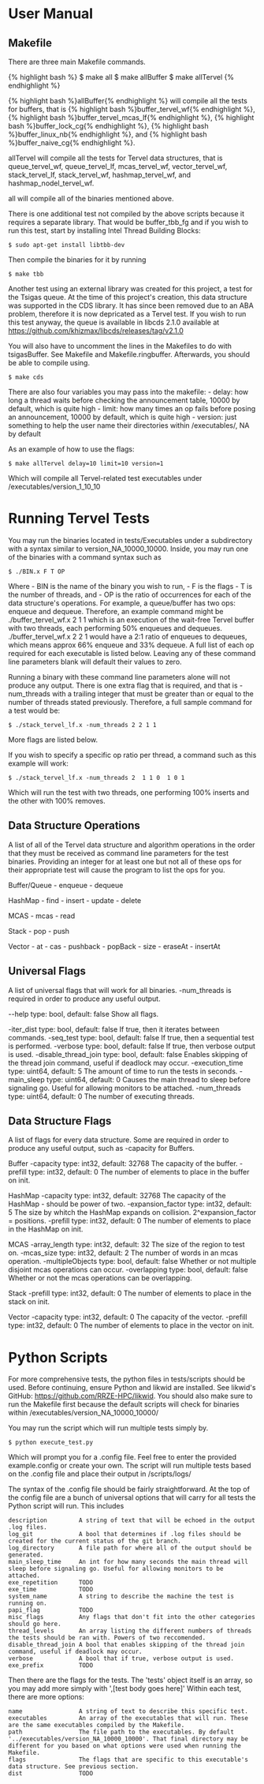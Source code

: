 # User Manual

## Makefile

There are three main Makefile commands.

{% highlight bash %}
$ make all
$ make allBuffer
$ make allTervel
{% endhighlight %}

{% highlight bash %}allBuffer{% endhighlight %} will compile all the tests for buffers, that is {% highlight bash %}buffer_tervel_wf{% endhighlight %}, {% highlight bash %}buffer_tervel_mcas_lf{% endhighlight %}, {% highlight bash %}buffer_lock_cg{% endhighlight %}, {% highlight bash %}buffer_linux_nb{% endhighlight %}, and {% highlight bash %}buffer_naive_cg{% endhighlight %}.

allTervel will compile all the tests for Tervel data structures, that is queue_tervel_wf, queue_tervel_lf, mcas_tervel_wf, vector_tervel_wf, stack_tervel_lf, stack_tervel_wf, hashmap_tervel_wf, and hashmap_nodel_tervel_wf.

all will compile all of the binaries mentioned above.

There is one additional test not compiled by the above scripts because it requires a separate library. That would be buffer_tbb_fg and if you wish to run this test, start by installing Intel Thread Building Blocks:

	$ sudo apt-get install libtbb-dev

Then compile the binaries for it by running

	$ make tbb

Another test using an external library was created for this project, a test for the Tsigas queue. At the time of this project's creation, this data structure was supported in the CDS library. It has since been removed due to an ABA problem, therefore it is now depricated as a Tervel test. If you wish to run this test anyway, the queue is available in libcds 2.1.0 available at https://github.com/khizmax/libcds/releases/tag/v2.1.0

You will also have to uncomment the lines in the Makefiles to do with tsigasBuffer. See Makefile and Makefile.ringbuffer. Afterwards, you should be able to compile using.

	$ make cds

There are also four variables you may pass into the makefile:
	- delay: how long a thread waits before checking the announcement table, 10000 by default, which is quite high
	- limit: how many times an op fails before posing an announcement, 10000 by default, which is quite high
	- version: just something to help the user name their directories within /executables/, NA by default

As an example of how to use the flags:

	$ make allTervel delay=10 limit=10 version=1

Which will compile all Tervel-related test executables under /executables/version_1_10_10

Running Tervel Tests
====================
You may run the binaries located in tests/Executables under a subdirectory with a syntax similar to version_NA_10000_10000. Inside, you may run one of the binaries with a command syntax such as

	$ ./BIN.x F T OP

Where
 	- BIN is the name of the binary you wish to run,
 	- F is the flags
 	- T is the number of threads, and
 	- OP is the ratio of occurrences for each of the data structure's operations. For example, a queue/buffer has two ops: enqueue and dequeue. Therefore, an example command might be ./buffer_tervel_wf.x 2 1 1 which is an execution of the wait-free Tervel buffer with two threads, each performing 50% enqueues and dequeues. ./buffer_tervel_wf.x 2 2 1 would have a 2:1 ratio of enqueues to dequeues, which means approx 66% enqueue and 33% dequeue. A full list of each op required for each executable is listed below.
Leaving any of these command line parameters blank will default their values to zero.

Running a binary with these command line parameters alone will not produce any output. There is one extra flag that is required, and that is -num_threads with a trailing integer that must be greater than or equal to the number of threads stated previously. Therefore, a full sample command for a test would be:

	$ ./stack_tervel_lf.x -num_threads 2 2 1 1

More flags are listed below.

If you wish to specify a specific op ratio per thread, a command such as this example will work:

	$ ./stack_tervel_lf.x -num_threads 2  1 1 0  1 0 1

Which will run the test with two threads, one performing 100% inserts and the other with 100% removes.

Data Structure Operations
-------------------------
A list of all of the Tervel data structure and algorithm operations in the order that they must be received as command line parameters for the test binaries. Providing an integer for at least one but not all of these ops for their appropriate test will cause the program to list the ops for you.

Buffer/Queue
	- enqueue
	- dequeue

HashMap
	- find
	- insert
	- update
	- delete

MCAS
	- mcas
	- read

Stack
	- pop
	- push

Vector
	- at
	- cas
	- pushback
	- popBack
	- size
	- eraseAt
	- insertAt

Universal Flags
---------------
A list of universal flags that will work for all binaries. -num_threads is required in order to produce any useful output.

--help 					type: bool, 	default: false
	Show all flags.

-iter_dist 				type: bool, 	default: false
	If true, then it iterates between commands.
-seq_test 				type: bool, 	default: false
	If true, then a sequential test is performed.
-verbose 				type: bool, 	default: false
	If true, then verbose output is used.
-disable_thread_join 	type: bool, 	default: false
	Enables skipping of the thread join command, useful if deadlock may occur.
-execution_time 		type: uint64, 	default: 5
	The amount of time to run the tests in seconds.
-main_sleep 			type: uint64, 	default: 0
	Causes the main thread to sleep before signaling go. Useful for allowing monitors to be attached.
-num_threads 			type: uint64, 	default: 0
	The number of executing threads.

Data Structure Flags
--------------------
A list of flags for every data structure. Some are required in order to produce any useful output, such as -capacity for Buffers.

Buffer
	-capacity 			type: int32, 	default: 32768
		The capacity of the buffer.
	-prefill 			type: int32, 	default: 0
		The number of elements to place in the buffer on init.

HashMap
	-capacity 			type: int32, 	default: 32768
		The capacity of the HashMap - should be power of two.
	-expansion_factor 	type: int32, 	default: 5
		The size by whitch the HashMap expands on collision. 2^expansion_factor = positions.
	-prefill 			type: int32, 	default: 0
		The number of elements to place in the HashMap on init.

MCAS
	-array_length 		type: int32, 	default: 32
		The size of the region to test on.
	-mcas_size 			type: int32, 	default: 2
		The number of words in an mcas operation.
	-multipleObjects 	type: bool, 	default: false
		Whether or not multiple disjoint mcas operations can occur.
	-overlapping 		type: bool, 	default: false
		Whether or not the mcas operations can be overlapping.

Stack
	-prefill 			type: int32, 	default: 0
		The number of elements to place in the stack on init.

Vector
	-capacity 			type: int32, 	default: 0
		The capacity of the vector.
	-prefill 			type: int32, 	default: 0
		The number of elements to place in the vector on init.

Python Scripts
==============
For more comprehensive tests, the python files in tests/scripts should be used. Before continuing, ensure Python and likwid are installed. See likwid's GitHub: https://github.com/RRZE-HPC/likwid. You should also make sure to run the Makefile first because the default scripts will check for binaries within /executables/version_NA_10000_10000/

You may run the script which will run multiple tests simply by.

	$ python execute_test.py

Which will prompt you for a .config file. Feel free to enter the provided example.config or create your own. The script will run multiple tests based on the .config file and place their output in /scripts/logs/

The syntax of the .config file should be fairly straightforward. At the top of the config file are a bunch of universal options that will carry for all tests the Python script will run. This includes

	description			A string of text that will be echoed in the output .log files.
	log_git 			A bool that determines if .log files should be created for the current status of the git branch.
	log_directory 		A file path for where all of the output should be generated.
	main_sleep_time 	An int for how many seconds the main thread will sleep before signaling go. Useful for allowing monitors to be attached.
	exe_repetition 		TODO
	exe_time 			TODO
	system_name 		A string to describe the machine the test is running on.
	papi_flag 			TODO
	misc_flags 			Any flags that don't fit into the other categories should go here.
	thread_levels 		An array listing the different numbers of threads the tests should be ran with. Powers of two reccomended.
	disable_thread_join	A bool that enables skipping of the thread join command, useful if deadlock may occur.
	verbose 			A bool that if true, verbose output is used.
	exe_prefix 			TODO

Then there are the flags for the tests. The 'tests' object itself is an array, so you may add more simply with ',[test body goes here]'
Within each test, there are more options:

	name 				A string of text to describe this specific test.
	executables 		An array of the executables that will run. These are the same executables compiled by the Makefile.
	path 				The file path to the executables. By default '../executables/version_NA_10000_10000'. That final directory may be different for you based on what options were used when running the Makefile.
	flags 				The flags that are specific to this executable's data structure. See previous section.
	dist 				TODO